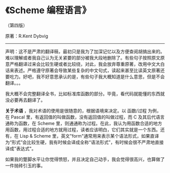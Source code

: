 # 《Scheme 编程语言》

（第四版）

原著：R.Kent Dybvig

--------
声明：这不是严肃的翻译稿，最初只是我为了加深记忆以及方便查阅胡搞出来的。难以理解或者我自己认为无关紧要的部分被我大段地删除了。有些句子按照原文原意严格翻译过来会比较生硬或者比较绕，对此，我会放弃尊重原著，改用中文大白话来表述。严格遵守原著会导致某些复杂的中文句式，读起来甚至比读英文原著还要吃力。好吧，我不好意思承认的是，有些句子我大概知道是什么意思，但是不会翻译。。。

我大概不会完整翻译全书，比如标准库函数的部分。毕竟，看代码就能懂的东西就没必要再去翻译了。

**关于术语** ，我对术语的使用是很随意的，根据语境来决定。以 函数/过程 为例，在 Pascal 里，有返回值的叫做函数，没有返回值的叫做过程，而 C 及其后代语言通称为函数，在 Scheme 里，则通通称为过程。在此，我认为用函数合适的地方用函数，用过程合适的地方就用过程，读者应该明白，它们其实就是一个东西。还有，在 Lisp & Scheme 里，英文"form"通常用来表示某个语法形式，如果直译为“形式”会比较生硬，我有时候会译成全称“语法形式”，有时候会很不严肃地直接译成"表达式"。

如果我的蹩脚水平让你觉得愤怒，并且决定自己动手，我会觉得很高兴，也算做了一件抛砖引玉的事。
